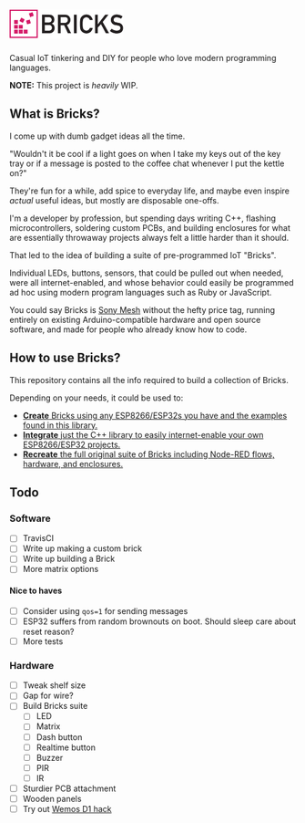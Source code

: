 <h1><img src=docs/logo.svg height=50 alt=Bricks></h1>

Casual IoT tinkering and DIY for people who love modern programming languages.

**NOTE:** This project is _heavily_ WIP.

## What is Bricks?

I come up with dumb gadget ideas all the time.

"Wouldn't it be cool if a light goes on when I take my keys out of the
key tray or if a message is posted to the coffee chat whenever I put the
kettle on?"

They're fun for a while, add spice to everyday life, and maybe even
inspire _actual_ useful ideas, but mostly are disposable one-offs.

I'm a developer by profession, but spending days writing C++, flashing
microcontrollers, soldering custom PCBs, and building enclosures for
what are essentially throwaway projects always felt a little harder than it should.

That led to the idea of building a suite of pre-programmed IoT "Bricks".

Individual LEDs, buttons, sensors, that could be pulled out when needed, were all internet-enabled,
and whose behavior could easily be programmed ad hoc using modern program
languages such as Ruby or JavaScript.

You could say Bricks is [Sony Mesh](https://meshprj.com/) without the hefty price tag,
running entirely on existing Arduino-compatible hardware and open source software,
and made for people who already know how to code.

## How to use Bricks?

This repository contains all the info required to build a collection of Bricks.

Depending on your needs, it could be used to:

- [**Create** Bricks using any ESP8266/ESP32s you have and the examples found in this library.](docs/create.md)
- [**Integrate** just the C++ library to easily internet-enable your own ESP8266/ESP32 projects.](docs/integrate.md)
- [**Recreate** the full original suite of Bricks including Node-RED flows, hardware, and enclosures.](docs/recreate.md)

## Todo

### Software

- [ ] TravisCI
- [ ] Write up making a custom brick
- [ ] Write up building a Brick
- [ ] More matrix options

#### Nice to haves
- [ ] Consider using `qos=1` for sending messages
- [ ] ESP32 suffers from random brownouts on boot. Should sleep care about reset reason?
- [ ] More tests

### Hardware

- [ ] Tweak shelf size
- [ ] Gap for wire?
- [ ] Build Bricks suite
  - [ ] LED
  - [ ] Matrix
  - [ ] Dash button
  - [ ] Realtime button
  - [ ] Buzzer
  - [ ] PIR
  - [ ] IR
- [ ] Sturdier PCB attachment
- [ ] Wooden panels
- [ ] Try out [Wemos D1 hack](https://www.youtube.com/watch?v=rfPwOtoGO4E)

